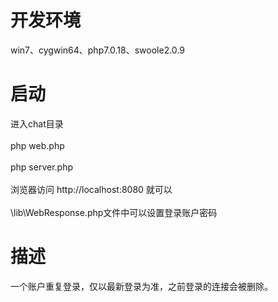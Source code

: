 # 开发环境
win7、cygwin64、php7.0.18、swoole2.0.9
# 启动
进入chat目录<br>
<br>
php web.php<br>
<br>
php server.php<br>
<br>
浏览器访问 http://localhost:8080 就可以<br>
<br>
\lib\WebResponse.php文件中可以设置登录账户密码
# 描述
一个账户重复登录，仅以最新登录为准，之前登录的连接会被删除。